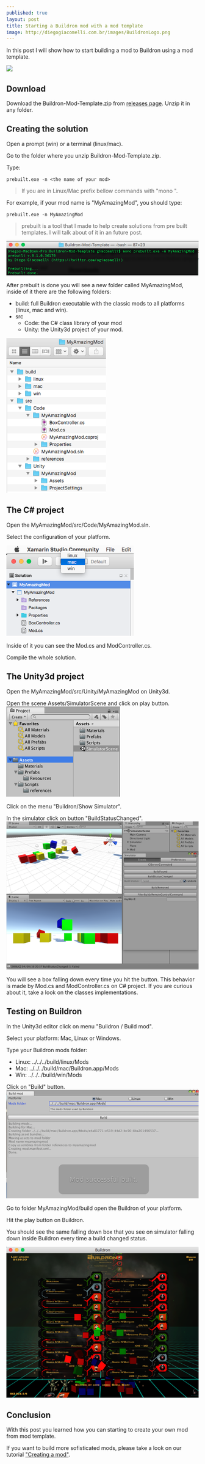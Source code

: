 ```yaml
---
published: true
layout: post
title: Starting a Buildron mod with a mod template
image: http://diegogiacomelli.com.br/images/BuildronLogo.png
---
```


In this post I will show how to start building a mod to Buildron using a mod template.

![](../images/BuildronModTemplateSimulation.gif)


## Download
Download the Buildron-Mod-Template.zip from [releases page](https://github.com/skahal/Buildron/releases).
Unzip it in any folder.

## Creating the solution
Open a prompt (win) or a terminal (linux/mac).

Go to the folder where you unzip Buildron-Mod-Template.zip.

Type:


```shell
prebuilt.exe -n <the name of your mod>
```

> If you are in Linux/Mac prefix bellow commands with "mono ".

For example, if your mod name is "MyAmazingMod", you should type:

```shell
prebuilt.exe -n MyAmazingMod
```

> prebuilt is a tool that I made to help create solutions from pre built templates. I will talk about of it in an future post.

![](../images/BuildronModTemplatePrebuilt.png)

After prebuilt is done you will see a new folder called MyAmazingMod, inside of it there are the following folders:

* build: full Buildron executable with the classic mods to all platforms (linux, mac and win).
* src
	* Code: the C# class library of your mod
	* Unity: the Unity3d project of your mod.

![](../images/BuildronModTemplateFolders.png)
	 	 
## The C# project
Open the MyAmazingMod/src/Code/MyAmazingMod.sln.

Select the configuration of your platform.

![](../images/BuildronModTemplatePlatformConfiguration.png)

Inside of it you can see the Mod.cs and ModController.cs.

Compile the whole solution.

## The Unity3d project
Open the MyAmazingMod/src/Unity/MyAmazingMod on Unity3d.

Open the scene Assets/SimulatorScene and click on play button.
![](../images/BuildronModTemplateSimulatorScene.png)

Click on the menu "Buildron/Show Simulator".

In the simulator click on button "BuildStatusChanged".
![](../images/BuildronModTemplateSimulator.png)

You will see a box falling down every time you hit the button. This behavior is made by Mod.cs and ModController.cs on C# project. If you are curious about it, take a look on the classes implementations.


## Testing on Buildron
In the Unity3d editor click on menu "Buildron / Build mod".

Select your platform: Mac, Linux or Windows.

Type your Buildron mods folder:

* Linux: ../../../build/linux/Mods
* Mac: ../../../build/mac/Buildron.app/Mods
* Win: ../../../build/win/Mods

Click on "Build" button.
![](../images/BuildronModTemplateBuildMod.png)

Go to folder MyAmazingMod/build open the Buildron of your platform.

Hit the play button on Buildron.

You should see the same falling down box that you see on simulator falling down inside Buildron every time a build changed status.

![](../images/BuildronModTemplateBuildronTest.png) 


## Conclusion
With this post you learned how you can starting to create your own mod from mod template.

If you want to build more sofisticated mods, please take a look on our tutorial ["Creating a mod"](http://github.com/skahal/buildron/wiki/tutorial-creating-a-mod).